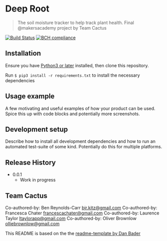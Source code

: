 # Deep Root
> The soil moisture tracker to help track plant health. Final @makersacademy project by Team Cactus

[![Build Status](https://travis-ci.com/breycarr/deep_root.svg?branch=master)](https://travis-ci.com/breycarr/deep_root) [![BCH compliance](https://bettercodehub.com/edge/badge/breycarr/deep_root?branch=master)](https://bettercodehub.com/)
## Installation
Ensure you have [Python3 or later](https://www.python.org/downloads/) installed, then clone this repository.

Run `$ pip3 install -r requirements.txt` to install the necessary dependencies

## Usage example

A few motivating and useful examples of how your product can be used. Spice this up with code blocks and potentially more screenshots.

## Development setup

Describe how to install all development dependencies and how to run an automated test-suite of some kind. Potentially do this for multiple platforms.

## Release History

* 0.0.1
    * Work in progress

## Team Cactus

Co-authored-by: Ben Reynolds-Carr <bjr.kitz@gmail.com>
Co-authored-by: Francesca Chater <francescachater@gmail.com>
Co-authored-by: Laurence Taylor <ltaylorapp@gmail.com>
Co-authored-by: Oliver Brownlow <olliebrownlow@gmail.com>

This README is based on the the [readme-template by Dan Bader](https://github.com/dbader/readme-template)
